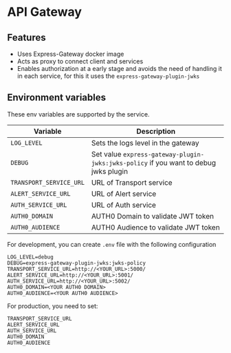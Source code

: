 # API Gateway

## Features

-   Uses Express-Gateway docker image
-   Acts as proxy to connect client and services
-   Enables authorization at a early stage and avoids the need of handling it in each service, for this it uses the `express-gateway-plugin-jwks`

## Environment variables

These env variables are supported by the service.

| Variable                | Description                                                                          |
| ----------------------- | ------------------------------------------------------------------------------------ |
| `LOG_LEVEL`             | Sets the logs level in the gateway                                                   |
| `DEBUG`                 | Set value `express-gateway-plugin-jwks:jwks-policy` if you want to debug jwks plugin |
| `TRANSPORT_SERVICE_URL` | URL of Transport service                                                             |
| `ALERT_SERVICE_URL`     | URL of Alert service                                                                 |
| `AUTH_SERVICE_URL`      | URL of Auth service                                                                  |
| `AUTH0_DOMAIN`          | AUTH0 Domain to validate JWT token                                                   |
| `AUTH0_AUDIENCE`        | AUTH0 Audience to validate JWT token                                                 |

For development, you can create `.env` file with the following configuration

    LOG_LEVEL=debug
    DEBUG=express-gateway-plugin-jwks:jwks-policy
    TRANSPORT_SERVICE_URL=http://<YOUR_URL>:5000/
    ALERT_SERVICE_URL=http://<YOUR_URL>:5001/
    AUTH_SERVICE_URL=http://<YOUR_URL>:5002/
    AUTH0_DOMAIN=<YOUR AUTH0 DOMAIN>
    AUTH0_AUDIENCE=<YOUR AUTH0 AUDIENCE>

For production, you need to set:

    TRANSPORT_SERVICE_URL
    ALERT_SERVICE_URL
    AUTH_SERVICE_URL
    AUTH0_DOMAIN
    AUTH0_AUDIENCE
